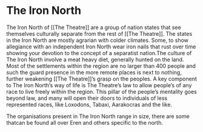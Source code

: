 # The Iron North

The Iron North of [[The Theatre]] are a group of nation states that see themselves culturally separate from the rest of [[The Theatre]]. The states in the Iron North are mostly agrarian with colder climates. Some, to show allegiance with an independent Iron North wear iron nails that rust over time showing your devotion to the concept of a separatist nation.The culture of The Iron North involve a meat heavy diet, generally hunted on the land. Most of the settlements within the region are no larger than 400 people and such the guard presence in the more remote places is next to nothing, further weakening [[The Theatre]]’s grasp on the peoples. A key component to The Iron North’s way of life is The Theatre’s law to allow people’s of any race to live freely within the region. This pillar of the people’s mentality goes beyond law, and many will open their doors to individuals of less represented races, like Loxodons, Tabaxi, Aarakocras and the like.

The organisations present in The Iron North range in size, there are some thatcan be found all over Eren and others specific to the north.